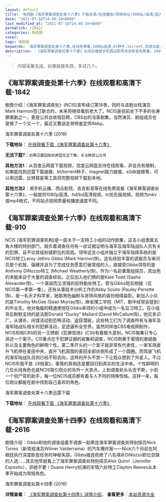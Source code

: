 ```yaml
---
layout: default
title: '电视剧《海军罪案调查处第十六季》下载资源/在线播放/视频地址/1080p/高清/蓝光'
date: "2021-07-10T14:40:10+0800"
last_modified_at: "2021-07-10T14:40:10+0800"
permalink: /1842/
categories: 电视剧
cover:
tags: 电视剧
keywords: '海军罪案调查处第十六季,在线免费看,1080p高清,bt种子,torrent,百度云盘,magnet,磁力链,迅雷下载资源'
description: '《海军罪案调查处第十六季》在线云播放手机西瓜影院吉吉影音免费看，1080p高清bd/hd未删减完整版和tc抢先枪版，mkv/mp4格式，附带bt/torrent种子、magnet/磁力链、百度云盘、网盘资源迅雷下载链接'
---
```


>内容采集生成，如果链接失效，多试几个。


## 《海军罪案调查处第十六季》在线观看和高清下载-1842

剧情介绍：《海军罪案调查处》(NCIS)宣布续订第16季，同时与该剧台柱演员Mark Harmon签订新合约，未来将继续看到老大了。NCIS是目前余下不多的长寿罪案剧之一，更是公共台收视巨鳄，CBS台的当家剧集。当然演员、剧组成员也是换了一个又一个，最近又要送走哥特鉴定师Abby。


海军罪案调查处第十六季 (2018)

**下载地址**： [在线观看下载 《海军罪案调查处第十六季》](https://www.btbtdy.me/btdy/dy13593.html) 


**无法下载?**：`如果迅雷因版权原因无法下载，关注微信公众号 `

**其他方法1**：从百度云网盘下载视频，百度云网盘支持在线观看，非会员有限制，如果能找到迅雷下载链接、bt/torrent种子、magnet磁力链接、e2dk链接等，可以用迅雷、比特彗星等工具将完整视频下载到本地。

**其他方法2**：用手机云播、西瓜影院、吉吉影音等在线免费观看《海军罪案调查处第十六季》，一般提供1080p高清、hd/bd高清视频、tc抢先版视频，视频为mkv或mp4格式，不同站点视频质量和播放速度不同。


## 《海军罪案调查处第十六季》在线观看和高清下载-910

NCIS (海军犯罪调查机构)是一部关于一支特工小组的动作剧集，这支小组隶属五角大楼的特别部门，肩负着调查任何有一丝证据证明与海军及海军陆战队人员有关的犯罪，且不论其级别或职位的高低。领导这支小组并独立于海军指挥系统的是NCIS特工Leroy Jethro Gibbs (Mark Harmon饰)，这名经验丰富的调查员与审问员是个机智、强硬并且为了完成任务愿意打破常规的人。直接受Gibbs领导的是Anthony DiNozzo特工 (Michael Weatherly饰)，作为一名前重案组探员，其出色的本能来自于大量的调查经验。之后加入他们俩的是Kate Todd (Sasha Alexander饰)，一个美丽而又坚强的前特勤处特工，曾与Gibbs短兵相接（见NCIS第一季第一集）。还有从事技术分析工作的Abby Sciuto (Pauley Perrette饰)，是一名天才科学家，她那黑色幽默与哥特风格的装扮相得益彰。新加入小队的是Timothy McGee (Sean Murray饰)，麻省理工学院（MIT，剧中经常会提到）的毕业生，他对电脑的精通使他在Gibbs率领的小组中成为一名见习特工。在小组背后默默支持的是法医Donald "Ducky" Mallard (David McCallum饰)，他见多识广。从谋杀、间谍活动到恐怖活动、盗窃潜艇，这些特工们为了调查所有与海军及海军陆战队相关的犯罪活动，足迹遍布全世界。虽然同样由CBS电视网制作，NCIS却和CBS的另一王牌剧《犯罪现场》(CSI)有着极大差别，NCIS每集只专心讲述一个案子。CIS重点在于犯罪证据的收集和调查，NCIS侧重于案情的悬疑曲折以及主要角色的鲜明个性。第二季开头的一个案子就非常有代表性，一家军用直升飞机停在麦田中央，直升飞机周围的麦田全部伏倒形成了一个圆圈。而驾驶飞机的海军陆战队员则已经不知去向，这样的开头不禁一下让观众想到了外星人。不过NCIS毕竟不是《X档案》，事情的真相还是要回归到真实的生活中来。个性鲜明的几位长线角色也是NCIS吸引观众的另外一大卖点，上到调查处头头吉不斯，小到一个验尸官的助手，每一位NCIS成员都有着与人不同的特殊性格。这样一来，每位观众都能在剧中找到自己喜欢的角色。


海军罪案调查处第十六季迅雷下载

**下载地址**： [在线观看下载 《海军罪案调查处第十六季》](https://www.993dy.com//vod-detail-id-31442.html) 


## 《海军罪案调查处第十四季》在线观看和高清下载-2616

剧情介绍：Gibbs和他的调查组着手调查一起牵连海军罪案调查处特别探员Nick Torres（新常规演员Wilmer Valderrama）的汽车爆炸案——Nick六个月前在阿根廷执行深度卧底任务时神秘失踪。Gibbs接连拒绝了八名填补DiNozzo职位空缺的人选……其实他早就看上了海军罪案调查处特别探员Alex Quinn（Jennifer Esposito），非她不要！Duane Henry扮演的军情六处特工Clayton Reeves从本季开始成为常规角色。


海军罪案调查处第十四季 (2016)

**详情查看**： [《海军罪案调查处第十四季》详情介绍](/movie/2616/)， **查看更多**：[本站资源大全](/movie/t/all/)

